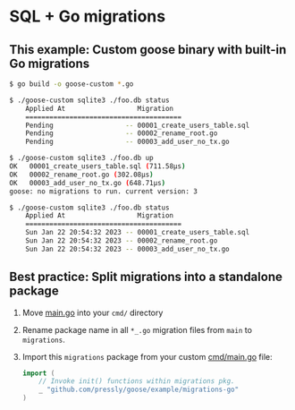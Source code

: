 # SQL + Go migrations

## This example: Custom goose binary with built-in Go migrations

```bash
$ go build -o goose-custom *.go
```

```bash
$ ./goose-custom sqlite3 ./foo.db status
    Applied At                  Migration
    =======================================
    Pending                  -- 00001_create_users_table.sql
    Pending                  -- 00002_rename_root.go
    Pending                  -- 00003_add_user_no_tx.go

$ ./goose-custom sqlite3 ./foo.db up
OK   00001_create_users_table.sql (711.58µs)
OK   00002_rename_root.go (302.08µs)
OK   00003_add_user_no_tx.go (648.71µs)
goose: no migrations to run. current version: 3

$ ./goose-custom sqlite3 ./foo.db status
    Applied At                  Migration
    =======================================
    Sun Jan 22 20:54:32 2023 -- 00001_create_users_table.sql
    Sun Jan 22 20:54:32 2023 -- 00002_rename_root.go
    Sun Jan 22 20:54:32 2023 -- 00003_add_user_no_tx.go
```

## Best practice: Split migrations into a standalone package

1. Move [main.go](main.go) into your `cmd/` directory

2. Rename package name in all `*_.go` migration files from `main` to `migrations`.

3. Import this `migrations` package from your custom [cmd/main.go](main.go) file:

   ```go
   import (
       // Invoke init() functions within migrations pkg.
       _ "github.com/pressly/goose/example/migrations-go"
   )
   ```
